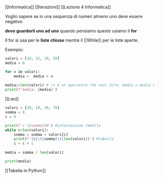 [[Informatica]] [[Iterazioni]] [[Lezione 4 Informatica]]

Voglio sapere se in una sequenza di numeri almeno uno deve essere negativo

**devo guardarli uno ad uno**
quando pensiamo questo usiamo il **for**

Il for si usa per le **liste chiuse** mentre il [[While]] per le liste aperte.

Esempio:
```python
valori = [18, 22, 29, 30]
media = 0

for v in valori:
    media =  media + v
    
media/=len(valori) # \= è un operatore che vuol dire: media = media / len(valori)
print(f'media: {media}')
```
[[Len]] 

```python
valori = [20, 10, 30, 78]
somma = 0
c = 0

print(f'c \tsomma\tN') #intestazione tabella
while c<len(valori):
    somma = somma + valori[c]
    print(f'{c}\t{somma}\t{len(valori)}') #tabella
    c = c + 1
   
media = somma / len(valori)

print(media)

```
[[Tabella in Python]]




